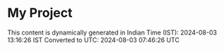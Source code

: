 # My Project

This content is dynamically generated in Indian Time (IST): 2024-08-03 13:16:26 IST
Converted to UTC: 2024-08-03 07:46:26 UTC
